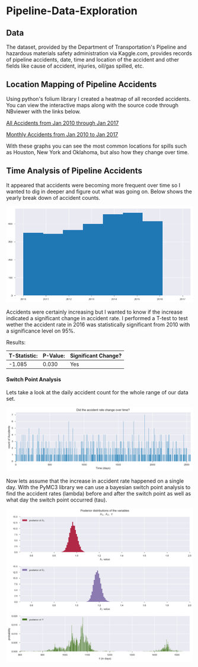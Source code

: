 # Pipeline-Data-Exploration


## Data

The dataset, provided by the Department of Transportation's Pipeline and hazardous materials safety administration via Kaggle.com, provides records of pipeline accidents, date, time and location of the accident and other fields like cause of accident, injuries, oil/gas spilled, etc.

## Location Mapping of Pipeline Accidents

Using python's folium library I created a heatmap of all recorded accidents. You can view the interactive maps along with the source code through NBviewer with the links below.

[All Accidents from Jan 2010 through Jan  2017](http://nbviewer.jupyter.org/github/cstaff18/Pipeline-Data-Exploration/blob/master/src/TotalAccidentsMap.ipynb)

[Monthly Accidents from Jan 2010 to Jan 2017](http://nbviewer.jupyter.org/github/cstaff18/Pipeline-Data-Exploration/blob/master/src/MonthlyAccidentsMap.ipynb)

With these graphs you can see the most common locations for spills such as Houston, New York and Oklahoma, but also how they change over time.

## Time Analysis of Pipeline Accidents

It appeared that accidents were becoming more frequent over time so I wanted to dig in deeper and figure out what was going on. Below shows the yearly break down of accident counts.

![Yearly Accident Count](https://github.com/cstaff18/Pipeline-Data-Exploration/blob/master/images/AccidentsByYear.png "Accidents By Year")

Accidents were certainly increasing but I wanted to know if the increase indicated a significant change in accident rate.  I performed a T-test to test wether the accident rate in 2016 was statistically significant from 2010 with a significance level on 95%.

Results:

T-Statistic: | P-Value: | Significant Change?
--- | --- | ---
-1.085| 0.030 | Yes

#### Switch Point Analysis

Lets take a look at the daily accident count for the whole range of our data set.

![Daily Accident Count](https://github.com/cstaff18/Pipeline-Data-Exploration/blob/master/images/DailyAccidentGraph.png "Accidents By Day")

Now lets assume that the increase in accident rate happened on a single day.  With the PyMC3 library we can use a bayesian switch point analysis to find the accident rates (lambda) before and after the switch point as well as what day the switch point occurred (tau).

![Single Switch Point](https://github.com/cstaff18/Pipeline-Data-Exploration/blob/master/images/1SwitchPoint.png "Switch Point Analysis")
